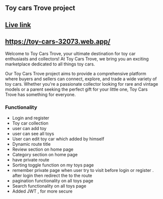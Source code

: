 ## Toy cars Trove project 

## [Live link ](https://toy-cars-32073.web.app/)
## https://toy-cars-32073.web.app/


Welcome to Toy Cars Trove, your ultimate destination for toy car enthusiasts and collectors! At Toy Cars Trove, we bring you an exciting marketplace dedicated to all things toy cars.

Our Toy Cars Trove project aims to provide a comprehensive platform where buyers and sellers can connect, explore, and trade a wide variety of toy cars. Whether you're a passionate collector looking for rare and vintage models or a parent seeking the perfect gift for your little one, Toy Cars Trove has something for everyone.


### Functionality 
- Login and register 
- Toy car collection 
- user can add toy 
- user can see all toys
- User can edit toy car which added by himself
- Dynamic route title 
- Review section on home page
- Category section on home page 
- have private route 
- Sorting toggle function on my toys page 
- remember private page when user try to visit before login or register . after login then redirect the to the route
- pagination functionality on all toys page 
- Search functionality on all toys page
- Added JWT , for more secure 




